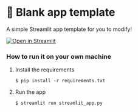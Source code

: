 # 🎈 Blank app template

A simple Streamlit app template for you to modify!

[![Open in Streamlit](https://static.streamlit.io/badges/streamlit_badge_black_white.svg)]([https://blank-app-template.streamlit.app/](https://repulsive-spooky-poltergeist-x55rpvqpqgw5h999q-8501.app.github.dev/))

### How to run it on your own machine

1. Install the requirements

   ```
   $ pip install -r requirements.txt
   ```

2. Run the app

   ```
   $ streamlit run streamlit_app.py
   ```
